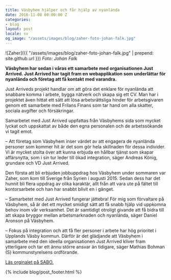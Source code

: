 ```yaml
---
title: Väsbyhem hjälper och får hjälp av nyanlända
date: 2016-11-08 00:00:00 Z
categories:
- blog
layout: post
locale: sv
og_image: "/assets/images/blog/zaher-foto-johan-falk.jpg"
---
```


![Zaher]({{ "/assets/images/blog/zaher-foto-johan-falk.jpg" | prepend: site.github.url }})
_Foto: Johan Falk_

__Väsbyhem har sedan i våras ett samarbete med organisationen Just Arrived. Just Arrived har tagit fram en webapplikation som underlättar för nyanlända och företag att få kontakt med varandra.__

Just Arriveds projekt handlar om att göra det enklare för nyanlända att snabbare komma i arbete, bygga nätverk och skapa sig ett CV. Man har i projektet även hittat ett sätt att lösa arbetsrättsliga hinder för arbetsgivaren genom ett samarbete med Frilans Finans som tar hand om alla skatter, sociala avgifter och försäkringar.

Samarbetet med Just Arrived uppfattas från Väsbyhems sida som mycket lyckat och uppskattat av både den egna personalen och de arbetssökande vi tagit emot.

– Att företag som Väsbyhem inser värdet av att engagera de nyanlända personer som kommer hit är det som gör hela skillnaden för dessa individer. Vi är mycket stolta över att kunna erbjuda en hållbar tjänst som skapar affärsnytta, som i sin tur leder till ökad integration, säger Andreas König, grundare och VD Just Arrived.

Den första att bli erbjuden jobbuppdrag hos Väsbyhem under sommaren var Zaher, som kom till Sverige från Syrien i augusti 2015. Sedan dess har det hunnit bli flera uppdrag av olika karaktär, allt från att vara ute på fältet till kontorsarbete och han har snabbt blivit en i gänget.

– Samarbetet med Just Arrived fungerar jättebra! För mig som förvaltare på Väsbyhem, så är det ett mycket smidigt sätt att få snabb hjälp vid uppkomna behov inom vår verksamhet. Det är samtidigt otroligt givande att få bidra till att skapa bryggor mellan arbetsmarknaden och nyanlända, säger Daniel Aronson på Väsbyhem.

– Fokus på integration och att få fler personer i arbete har hög prioritet i Upplands Väsby kommun. Därför är det glädjande att Väsbyhem i samarbete med den ideella organisationen Just Arrived kliver fram ytterligare och tar ett ännu större ansvar än tidigare, säger Mathias Bohman (S) kommunstyrelsens ordförande.

[Läs orginalet på SABO.](http://www.sabo.se/aktuellt/nyheter_m/2016/nov/Sidor/Vasbyhem-hjalper-och-far-hjalp-av-nyanlanda.aspx)

{% include blog/post_footer.html %}
